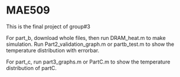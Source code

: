 # MAE509

This is the final project of group#3




For part_b, download whole files, then run DRAM_heat.m to make simulation. Run Part2_validation_graph.m or partb_test.m to show the temperature distribution with errorbar.

For part_c, run part3_graphs.m or PartC.m to show the temperature distribution of partC.
